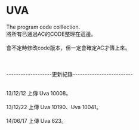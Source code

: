 UVA
===

The program code colllection.
<br>將所有已通過AC的CODE整理在這邊。</br>
<br>會不定時修改code版本，但一定會確定AC才傳上來。</br>
<br></br>
<br>-------------------更新紀錄-------------------------</br>

<br>13/12/12  上傳 Uva 10008。</br>
<br>13/12/22  上傳 Uva 10190、Uva 10041。</br>
<br>14/06/17  上傳 Uva 623。</br>
